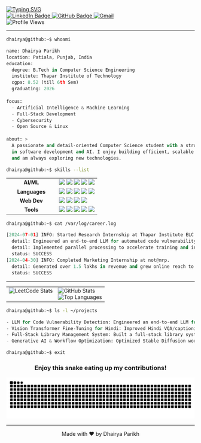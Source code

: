 <div id="header" align="left">
  <a href="https://git.io/typing-svg">
    <img src="https://readme-typing-svg.herokuapp.com?font=Fira+Code&size=24&pause=1000&color=FF8C00&center=false&vCenter=true&width=435&lines=Hey+there!+I'm+Dhairya+Parikh;A+passionate+developer+from+India;I'm+an+AI+%26+ML+Explorer;And+a+Linux+Enthusiast" alt="Typing SVG" />
  </a>
</div>

<div id="badges" align="left">
  <a href="https://www.linkedin.com/in/dhairya-parikh-dnp">
    <img src="https://img.shields.io/badge/LinkedIn-blue?style=for-the-badge&logo=linkedin&logoColor=white" alt="LinkedIn Badge"/>
  </a>
  <a href="https://github.com/IridscentOwl">
    <img src="https://img.shields.io/badge/GitHub-100000?style=for-the-badge&logo=github&logoColor=white" alt="GitHub Badge"/>
  </a>
  <a href="mailto:ndhairyaparikh@gmail.com">
    <img src="https://img.shields.io/badge/Gmail-D14836?style=for-the-badge&logo=gmail&logoColor=white" alt="Gmail"/>
  </a>
  <br>
  <img src="https://komarev.com/ghpvc/?username=IridscentOwl&style=flat-square&color=blueviolet" alt="Profile Views"/>
</div>

---

```bash
dhairya@github:~$ whoami
```
```python
name: Dhairya Parikh
location: Patiala, Punjab, India
education:
  degree: B.Tech in Computer Science Engineering
  institute: Thapar Institute of Technology
  cgpa: 8.52 (till 6th Sem)
  graduating: 2026

focus:
  - Artificial Intelligence & Machine Learning
  - Full-Stack Development
  - Cybersecurity
  - Open Source & Linux

about: >
  A passionate and detail-oriented Computer Science student with a strong foundation
  in software development and AI. I enjoy building efficient, scalable solutions
  and am always exploring new technologies.
```

```bash
dhairya@github:~$ skills --list
```
<table align="center">
  <tr>
    <td align="center" width="120"><strong>AI/ML</strong></td>
    <td>
      <img src="https://img.shields.io/badge/PyTorch-%23EE4C2C.svg?style=for-the-badge&logo=PyTorch&logoColor=white" />
      <img src="https://img.shields.io/badge/TensorFlow-%23FF6F00.svg?style=for-the-badge&logo=TensorFlow&logoColor=white" />
      <img src="https://img.shields.io/badge/LoRA-8A2BE2?style=for-the-badge" />
      <img src="https://img.shields.io/badge/Stable%20Diffusion-000000?style=for-the-badge&logo=stabilityai&logoColor=white" />
      <img src="https://img.shields.io/badge/Vision%20Transformers-5A9C4C?style=for-the-badge" />
    </td>
  </tr>
  <tr>
    <td align="center" width="120"><strong>Languages</strong></td>
    <td>
      <img src="https://img.shields.io/badge/Python-3776AB?style=for-the-badge&logo=python&logoColor=white" />
      <img src="https://img.shields.io/badge/C%2B%2B-00599C?style=for-the-badge&logo=c%2B%2B&logoColor=white" />
      <img src="https://img.shields.io/badge/JavaScript-F7DF1E?style=for-the-badge&logo=javascript&logoColor=black" />
      <img src="https://img.shields.io/badge/SQL-4479A1?style=for-the-badge&logo=mysql&logoColor=white" />
      <img src="https://img.shields.io/badge/R-276DC3?style=for-the-badge&logo=r&logoColor=white" />
    </td>
  </tr>
  <tr>
    <td align="center" width="120"><strong>Web Dev</strong></td>
    <td>
      <img src="https://img.shields.io/badge/Flask-000000?style=for-the-badge&logo=flask&logoColor=white" />
      <img src="https://img.shields.io/badge/Django-092E20?style=for-the-badge&logo=django&logoColor=white" />
      <img src="https://img.shields.io/badge/HTML5-E34F26?style=for-the-badge&logo=html5&logoColor=white" />
      <img src="https://img.shields.io/badge/CSS3-1572B6?style=for-the-badge&logo=css3&logoColor=white" />
    </td>
  </tr>
  <tr>
    <td align="center" width="120"><strong>Tools</strong></td>
    <td>
      <img src="https://img.shields.io/badge/Linux-FCC624?style=for-the-badge&logo=linux&logoColor=black" />
      <img src="https://img.shields.io/badge/Docker-2496ED?style=for-the-badge&logo=docker&logoColor=white" />
      <img src="https://img.shields.io/badge/Git-F05032?style=for-the-badge&logo=git&logoColor=white" />
      <img src="https://img.shields.io/badge/VS%20Code-007ACC?style=for-the-badge&logo=visual-studio-code&logoColor=white" />
      <img src="https://img.shields.io/badge/Neovim-57A143?style=for-the-badge&logo=neovim&logoColor=white" />
    </td>
  </tr>
</table>

```bash
dhairya@github:~$ cat /var/log/career.log
```
```python
[2024-07-01] INFO: Started Research Internship at Thapar Institute ELC.
  detail: Engineered an end-to-end LLM for automated code vulnerability detection and repair.
  detail: Implemented parallel processing to accelerate training and inference.
  status: SUCCESS
[2024-04-30] INFO: Completed Marketing Internship at not@mrp.
  detail: Generated over 1.5 lakhs in revenue and grew online reach to 30,000+ users.
  status: SUCCESS
```


---

<div align="center">
  <table>
    <tr>
      <td valign="top">
        <img src="https://leetcard.jacoblin.cool/IridescentOwl?theme=dark&font=Syne%20Mono&ext=activity" alt="LeetCode Stats"/>
      </td>
      <td valign="top">
        <img src="https://github-readme-stats.vercel.app/api?username=IridescentOwl&show_icons=true&theme=radical" alt="GitHub Stats"/>
        <br>
        <img src="https://github-readme-stats.vercel.app/api/top-langs/?username=IridescentOwl&layout=compact&theme=radical" alt="Top Languages"/>
      </td>
    </tr>
  </table>
</div>

```bash
dhairya@github:~$ ls -l ~/projects
```
```python
- LLM for Code Vulnerability Detection: Engineered an end-to-end LLM for automated code vulnerability detection and repair (LORA, FOMAML).
- Vision Transformer Fine-Tuning for Hindi: Improved Hindi VQA/captioning accuracy by 15% by fine-tuning a Vision Transformer on the Hindi Visual Genome dataset.
- Full-Stack Library Management System: Built a full-stack library system with a secure REST API (JWT), reducing query time by 40%.
- Generative AI & Workflow Optimization: Optimized Stable Diffusion workflows using ControlNets and LORA for high-fidelity image generation.
```
```bash
dhairya@github:~$ exit
```

<div align="center">
  <h3>Enjoy this snake eating up my contributions!</h3>
  <img src="https://raw.githubusercontent.com/IridescentOwl/IridescentOwl/output/github-contribution-grid-snake-dark.svg" alt="Snake animation" />
</div>

---

<div align="center">
  <p>Made with ❤️ by Dhairya Parikh</p>
</div>
